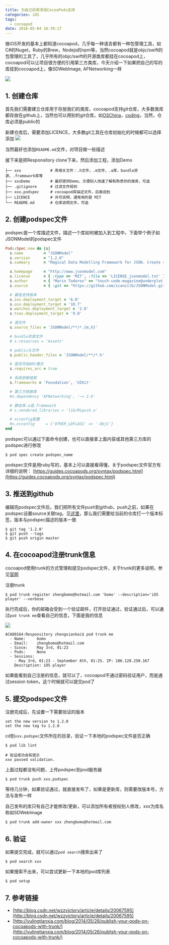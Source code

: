 ```yaml
---
title: 为自己的库添加CocoaPods支持
categories: iOS
tags:
  - cocoapod
date: 2016-05-04 16:39:17
---
```



做iOS开发的基本上都知道cocoapod，几乎每一种语言都有一种包管理工具，如C#的Nuget，Ruby的Brew，Nodejs的npm等，当然cocoapod就是objc/swift的包管理的工具了，几乎所有的objc/swift的开源类库都挂在cocoapod上，cocoapod可以让项目很方便的引用第三方类库，今天介绍一下如果把自己的写的库挂到cocoapod上，像SDWebImage, AFNetworking一样

<!-- more -->

![](http://7xqzvt.com1.z0.glb.clouddn.com/16-5-4/34437182.jpg)

## 1. 创建仓库
首先我们需要建立仓库用于存放我们的类库，cocoapod支持git仓库，大多数类库都存放在github上，当然也可以用别的git仓库，如[OSChina](http://git.oschina.net/)，[coding](https://coding.net)，当然，仓库必须是public的

新建仓库后，需要添加LICENCE，大多数git工具在仓库初始化的时候都可以选择添加
![](http://7xqzvt.com1.z0.glb.clouddn.com/16-5-4/28672226.jpg)

当然最好也添加`README.md`文件，对项目做一些描述

接下来是把Responsitory clone下来，然后添加工程，添加Demo
```
├── xxx             # 库相关文件：.h文件，.m文件，.a库，bundle资源，.framework库等
├── xxxDemo         # 最好提供Demo，方便别人快速了解和熟悉你的类库，可选
├── .gitignore	    # 过滤文件规则
├── xxx.podspec	    # cocoapod库描述文件，后面说到
├── LICENCE         # 许可说明，通常用的是 MIT
└── README.md       # 仓库说明文件，可选
```

## 2. 创建podspec文件
podspec是一个库描述文件，描述一个库如何被加入到工程中，下面举个例子如JSONModel的podspec文件

```ruby
Pod::Spec.new do |s|
  s.name         = "JSONModel"
  s.version      = "1.2.0"
  s.summary      = "Magical Data Modelling Framework for JSON. Create rapidly powerful, atomic and smart data model classes."

  s.homepage     = "http://www.jsonmodel.com"
  s.license      = { :type => 'MIT', :file => 'LICENSE_jsonmodel.txt' }
  s.author       = { "Marin Todorov" => "touch-code-magazine@underplot.com" }
  s.source       = { :git => "https://github.com/icanzilb/JSONModel.git", :tag => "1.2.0" }

  # 最低支持版本
  s.ios.deployment_target = '6.0'
  s.osx.deployment_target = '10.7'
  s.watchos.deployment_target = '2.0'
  s.tvos.deployment_target = '9.0'

  # 源文件
  s.source_files = 'JSONModel/**/*.{m,h}'

  # bundle资源文件
  # s.resources = 'Assets'

  # public头文件
  s.public_header_files = 'JSONModel/**/*.h'

  # 是否开启ARC模式
  s.requires_arc = true

  # 系统依赖框架
  s.frameworks = 'Foundation', 'UIKit'

  # 第三方依赖库
  #s.dependency 'AFNetworking', '~> 2.6'

  # 静态库.a或.framework
  # s.vendored_libraries = 'lib/Mipush.a'

  # xcconfig配置
  #s.xcconfig     = {'OTHER_LDFLAGS' => '-ObjC'}
end
```
podspec可以通过下面命令创建，也可以直接拿上面内容或其他第三方库的podspec进行修改
```
$ pod spec create podspec_name
```

podspec文件是用ruby写的，基本上可以直接看得懂，关于podspec文件官方有详细的说明：
[https://guides.cocoapods.org/syntax/podspec.html](https://guides.cocoapods.org/syntax/podspec.html)

## 3. 推送到github
编辑完podspec文件后，我们把所有文件push到github，push之前，如果在podspec设置source关联tag，见[这里](https://guides.cocoapods.org/syntax/podspec.html#source)，那么我们需要给当前的仓库打一个版本标签，版本与podspec描述的版本一致
```git
$ git tag '1.2.0'  
$ git push --tags
$ git push origin master
```

## 4. 在cocoapod注册trunk信息
cocoapod使用trunk的方式管理和提交podspec文件，关于trunk的更多说明，参见[官网](http://blog.cocoapods.org/CocoaPods-Trunk)

注册trunk
```
$ pod trunk register zhengbomo@hotmail.com 'bomo' --description='iOS player' --verbose
```
执行完成后，你的邮箱会受到一个验证邮件，打开验证通过，验证通过后，可以通过`pod trunk me`查看自己的信息，下面是我的信息

![](http://7xqzvt.com1.z0.glb.clouddn.com/16-5-4/35982476.jpg)

```
ACA80164:Responsitory zhengxiankai$ pod trunk me
  - Name:     bomo
  - Email:    zhengbomo@hotmail.com
  - Since:    May 3rd, 01:23
  - Pods:     None
  - Sessions:
    - May 3rd, 01:23 - September 8th, 01:25. IP: 106.120.250.167
    Description: iOS player
```
如果能看到自己注册的信息，就可以了，cocoapod不通过密码验证用户，而是通过session token，这个时候就可以提交pod了


## 5. 提交podspec文件
注册完成后，先设置一下需要验证的版本
```
set the new version to 1.2.0
set the new tag to 1.2.0
```
cd到`xxx.podspec`文件所在的目录，验证一下本地的podspec文件是否正确
```
$ pod lib lint

# 验证成功会有提示
xxx passed validation.
```
上面过程都没有问题，上传podspec到pod服务器
```
$ pod trunk push xxx.podspec
```
等待几分钟，如果验证通过，就直接发布了，如果是更新库，则需要改版本号，方法与发布一样


自己发布的库只有自己才能修改/更新，可以添加所有者授权别人修改，xxx为库名称如SDWebImage
```
$ pod trunk add-owner xxx zhengbomo@hotmail.com
```

## 6. 验证
如果提交完成，就可以通过`pod search`搜索出来了
```
$ pod search xxx
```
如果搜索不出来，可以尝试更新一下本地的pod库列表
```
$ pod setup
```

## 7. 参考链接
* [http://blog.csdn.net/wzzvictory/article/details/20067595](http://blog.csdn.net/wzzvictory/article/details/20067595)
* [http://yulingtianxia.com/blog/2014/05/26/publish-your-pods-on-cocoapods-with-trunk/](http://yulingtianxia.com/blog/2014/05/26/publish-your-pods-on-cocoapods-with-trunk/)
